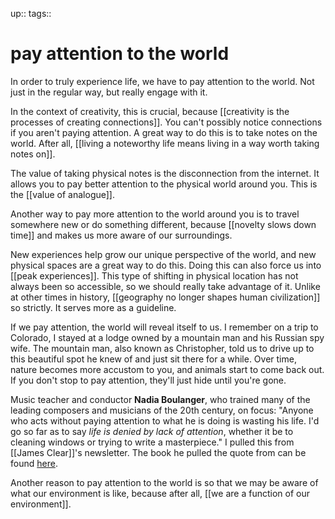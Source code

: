 up:: 
tags:: 

# pay attention to the world



In order to truly experience life, we have to pay attention to the world. Not just in the regular way, but really engage with it. 

In the context of creativity, this is crucial, because [[creativity is the processes of creating connections]]. You can't possibly notice connections if you aren't paying attention. A great way to do this is to take notes on the world. After all, [[living a noteworthy life means living in a way worth taking notes on]]. 

The value of taking physical notes is the disconnection from the internet. It allows you to pay better attention to the physical world around you. This is the [[value of analogue]]. 

Another way to pay more attention to the world around you is to travel somewhere new or do something different, because [[novelty slows down time]] and makes us more aware of our surroundings. 

New experiences help grow our unique perspective of the world, and new physical spaces are a great way to do this. Doing this can also force us into [[peak experiences]]. This type of shifting in physical location has not always been so accessible, so we should really take advantage of it. Unlike at other times in history, [[geography no longer shapes human civilization]] so strictly. It serves more as a guideline.

If we pay attention, the world will reveal itself to us. I remember on a trip to Colorado, I stayed at a lodge owned by a mountain man and his Russian spy wife. The mountain man, also known as Christopher, told us to drive up to this beautiful spot he knew of and just sit there for a while. Over time, nature becomes more accustom to you, and animals start to come back out. If you don't stop to pay attention, they'll just hide until you're gone.

Music teacher and conductor **Nadia Boulanger**, who trained many of the leading composers and musicians of the 20th century, on focus:
"Anyone who acts without paying attention to what he is doing is wasting his life. I'd go so far as to say *life is denied by lack of attention*, whether it be to cleaning windows or trying to write a masterpiece." I pulled this from [[James Clear]]'s newsletter. The book he pulled the quote from can be found [here](https://www.amazon.com/Mademoiselle-Conversations-Boulanger-English-French/dp/0856356034).

Another reason to pay attention to the world is so that we may be aware of what our environment is like, because after all, [[we are a function of our environment]]. 



